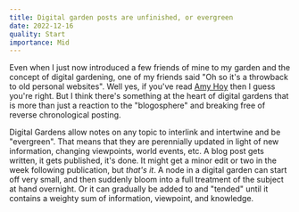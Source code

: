 ```yaml
---
title: Digital garden posts are unfinished, or evergreen
date: 2022-12-16
quality: Start
importance: Mid
---
```

Even when I just now introduced a few friends of mine to my garden and the concept of digital gardening, one of my friends said "Oh so it's a throwback to old personal websites". Well yes, if you've read [Amy Hoy](https://stackingthebricks.com/how-blogs-broke-the-web/) then I guess you're right. But I think there's something at the heart of digital gardens that is more than just a reaction to the "blogosphere" and breaking free of reverse chronological posting.

Digital Gardens allow notes on any topic to interlink and intertwine and be "evergreen". That means that they are perennially updated in light of new information, changing viewpoints, world events, etc. A blog post gets written, it gets published, it's done. It might get a minor edit or two in the week following publication, but *that's it*. A node in a digital garden can start off very small, and then suddenly bloom into a full treatment of the subject at hand overnight. Or it can gradually be added to and "tended" until it contains a weighty sum of information, viewpoint, and knowledge.